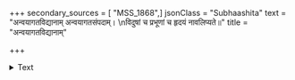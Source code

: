 +++
secondary_sources = [ "MSS_1868",]
jsonClass = "Subhaashita"
text = "अन्वयागतविद्यानाम् अन्वयागतसंपदाम्।  \nविदुषां च प्रभूणां च हृदयं नावलिप्यते॥"
title = "अन्वयागतविद्यानाम्"

+++

<details><summary>Text</summary>

अन्वयागतविद्यानाम् अन्वयागतसंपदाम्।  
विदुषां च प्रभूणां च हृदयं नावलिप्यते॥
</details>
